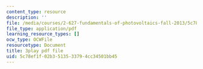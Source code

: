 ```yaml
---
content_type: resource
description: ''
file: /media/courses/2-627-fundamentals-of-photovoltaics-fall-2013/5c78ef1f02b3513533794cc34501bb45_9LGLbcjXxqI.pdf
file_type: application/pdf
learning_resource_types: []
ocw_type: OCWFile
resourcetype: Document
title: 3play pdf file
uid: 5c78ef1f-02b3-5135-3379-4cc34501bb45
---
```

